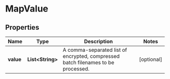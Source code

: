 

# MapValue


## Properties

| Name | Type | Description | Notes |
|------------ | ------------- | ------------- | -------------|
|**value** | **List&lt;String&gt;** | A comma-separated list of encrypted, compressed batch filenames to be processed. |  [optional] |



